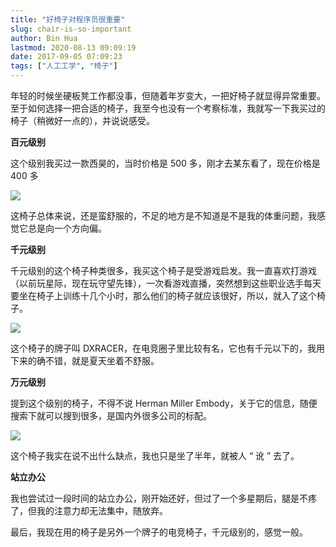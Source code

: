 ```yaml
---
title: "好椅子对程序员很重要"
slug: chair-is-so-important
author: Bin Hua
lastmod: 2020-08-13 09:09:19
date: 2017-09-05 07:09:23
tags: ["人工工学", "椅子"]
---
```


年轻的时候坐硬板凳工作都没事，但随着年岁变大，一把好椅子就显得异常重要。至于如何选择一把合适的椅子，我至今也没有一个考察标准，我就写一下我买过的椅子（稍微好一点的），并说说感受。

**百元级别**

这个级别我买过一款西昊的，当时价格是 500 多，刚才去某东看了，现在价格是 400 多

![](/imgs/chair-is-so-important-01.jpg)

这椅子总体来说，还是蛮舒服的，不足的地方是不知道是不是我的体重问题，我感觉它总是向一个方向偏。

**千元级别**

千元级别的这个椅子种类很多，我买这个椅子是受游戏启发。我一直喜欢打游戏（以前玩星际，现在玩守望先锋），一次看游戏直播，突然想到这些职业选手每天要坐在椅子上训练十几个小时，那么他们的椅子就应该很好，所以，就入了这个椅子。

![](/imgs/chair-is-so-important-02.jpg)

这个椅子的牌子叫 DXRACER，在电竞圈子里比较有名，它也有千元以下的，我用下来的确不错，就是夏天坐着不舒服。

**万元级别**

提到这个级别的椅子，不得不说 Herman Miller Embody，关于它的信息，随便搜索下就可以搜到很多，是国内外很多公司的标配。

![](/imgs/chair-is-so-important-03.jpg)

这个椅子我实在说不出什么缺点，我也只是坐了半年，就被人 “ 讹 ” 去了。

**站立办公**

我也尝试过一段时间的站立办公，刚开始还好，但过了一个多星期后，腿是不疼了，但我的注意力却无法集中，随放弃。

最后，我现在用的椅子是另外一个牌子的电竞椅子，千元级别的，感觉一般。